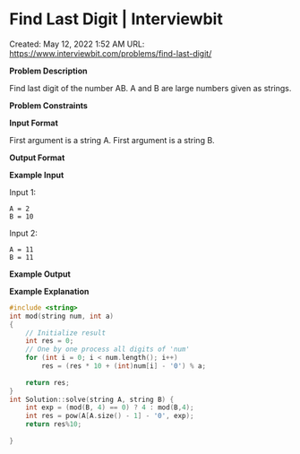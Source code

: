 # Find Last Digit | Interviewbit

Created: May 12, 2022 1:52 AM
URL: https://www.interviewbit.com/problems/find-last-digit/

**Problem Description**

Find last digit of the number AB.
A and B are large numbers given as strings.

**Problem Constraints**

**Input Format**

First argument is a string A.
First argument is a string B.

**Output Format**

**Example Input**

Input 1:

```
A = 2
B = 10

```

Input 2:

```
A = 11
B = 11

```

**Example Output**

**Example Explanation**

```cpp
#include <string>
int mod(string num, int a)
{
    // Initialize result
    int res = 0;
    // One by one process all digits of 'num'
    for (int i = 0; i < num.length(); i++)
        res = (res * 10 + (int)num[i] - '0') % a;
 
    return res;
}
int Solution::solve(string A, string B) {
    int exp = (mod(B, 4) == 0) ? 4 : mod(B,4);
    int res = pow(A[A.size() - 1] - '0', exp);
    return res%10;
  
}
```